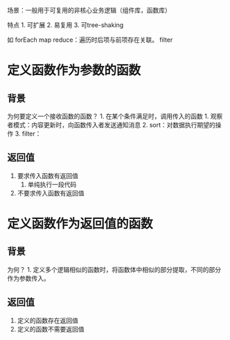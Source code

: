  场景：一般用于可复用的非核心业务逻辑（组件库，函数库）

特点
	1. 可扩展
	2. 易复用
	3. 可tree-shaking

如
	forEach
	map
	reduce：遍历时后项与前项存在关联。
	filter

# 定义函数作为参数的函数
## 背景
为何要定义一个接收函数的函数？
	1. 在某个条件满足时，调用传入的函数
		1. 观察者模式：内容更新时，向函数传入者发送通知消息
		2. sort：对数据执行期望的操作
		3. filter：

## 返回值
1. 要求传入函数有返回值
	1. 单纯执行一段代码
2. 不要求传入函数有返回值

# 定义函数作为返回值的函数
## 背景
为何？
	1. 定义多个逻辑相似的函数时，将函数体中相似的部分提取，不同的部分作为参数传入。

## 返回值
1. 定义的函数存在返回值
2. 定义的函数不需要返回值